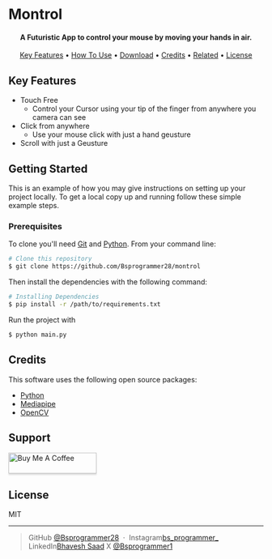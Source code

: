 <h1 align="left">
  <br>
  Montrol
  <br>
</h1>

<h4 align="center">A Futuristic App to control your mouse by moving your hands in air</a>.</h4>

<p align="center">
  <a href="#key-features">Key Features</a> •
  <a href="#how-to-use">How To Use</a> •
  <a href="#download">Download</a> •
  <a href="#credits">Credits</a> •
  <a href="#related">Related</a> •
  <a href="#license">License</a>
</p>

<!-- ![screenshot](https://raw.githubusercontent.com/amitmerchant1990/electron-markdownify/master/app/img/markdownify.gif) -->

## Key Features

- Touch Free 
  - Control your Cursor using your tip of the finger from anywhere you camera can see
- Click from anywhere
  - Use your mouse click with just a hand geusture
- Scroll with just a Geusture

## Getting Started

This is an example of how you may give instructions on setting up your project locally. To get a local copy up and running follow these simple example steps.

### Prerequisites

To clone you'll need [Git](https://git-scm.com) and [Python](https://www.python.org/downloads/). From your command line:

```bash
# Clone this repository
$ git clone https://github.com/Bsprogrammer28/montrol
```

Then install the dependencies with the following command:
```bash
# Installing Dependencies
$ pip install -r /path/to/requirements.txt
```

Run the project with 
```bash
$ python main.py
```

## Credits

This software uses the following open source packages:

- [Python](https://www.python.org)
- [Mediapipe](https://ai.google.dev/edge/mediapipe/solutions/vision/hand_landmarker)
- [OpenCV](https://opencv.org)

## Support

<a href="https://buymeacoffee.com/bsprogrammer" target="_blank"><img src="https://www.buymeacoffee.com/assets/img/custom_images/purple_img.png" alt="Buy Me A Coffee" style="height: 41px !important;width: 174px !important;box-shadow: 0px 3px 2px 0px rgba(190, 190, 190, 0.5) !important;-webkit-box-shadow: 0px 3px 2px 0px rgba(190, 190, 190, 0.5) !important;" ></a>
## License

MIT

---
> GitHub [@Bsprogrammer28](https://github.com/Bsprogrammer28) &nbsp;&middot;&nbsp;
> Instagram[bs_programmer_](https://www.instagram.com/bs_programmer_/)
> LinkedIn[Bhavesh Saad](https://www.linkedin.com/in/bhavesh-saad/)
> X [@Bsprogrammer1](https://x.com/Bsprogrammer1)
